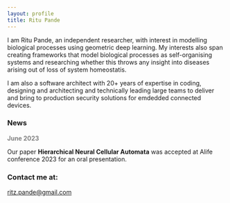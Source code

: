 ```yaml
---
layout: profile
title: Ritu Pande
---
```


I am Ritu Pande, an independent researcher, with interest in modelling biological processes using geometric deep learning. My interests also span creating frameworks that model biological processes as self-organising systems and researching  whether this throws any insight into diseases arising out of loss of system homeostatis. 

I am also a software architect with 20+ years of expertise in coding, designing and architecting and technically leading large teams to deliver and bring to production security solutions for emdedded connected devices. 

### News

<span style="color:gray"> <b> June 2023 </b></span>  
  
Our paper **Hierarchical Neural Cellular Automata** was accepted at Alife conference 2023 for an oral presentation.  

### Contact me at:

[ritz.pande@gmail.com](mailto:ritz.pande@gmail.com)
